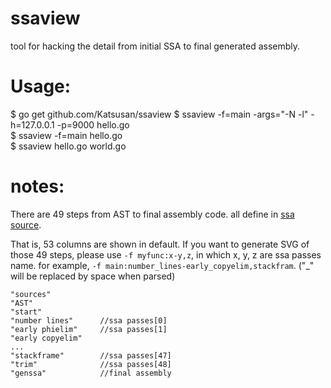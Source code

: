# ssaview 

tool for hacking the detail from initial SSA to final generated assembly.


# Usage:
$ go get github.com/Katsusan/ssaview
$ ssaview -f=main -args="-N -l" -h=127.0.0.1 -p=9000 hello.go   
$ ssaview -f=main hello.go   
$ ssaview hello.go world.go   

# notes:
There are 49 steps from AST to final assembly code.
all define in [ssa source](https://github.com/golang/go/blob/master/src/cmd/compile/internal/ssa/compile.go#L418-L472).

That is, 53 columns are shown in default.
If you want to generate SVG of those 49 steps, please use `-f myfunc:x-y,z`, in which x, y, z are ssa passes name.
for example, `-f main:number_lines-early_copyelim,stackfram`. ("_" will be replaced by space when parsed)

```
"sources"
"AST"
"start"
"number lines"      //ssa passes[0]
"early phielim"     //ssa passes[1]
"early copyelim"
...
"stackframe"        //ssa passes[47]
"trim"              //ssa passes[48]
"genssa"            //final assembly
```

[](./ssa_web.png)
